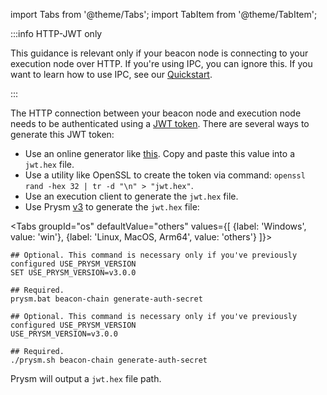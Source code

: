 import Tabs from '@theme/Tabs';
import TabItem from '@theme/TabItem';

<div class="hidden-in-quickstart">

:::info HTTP-JWT only

This guidance is relevant only if your beacon node is connecting to your execution node over HTTP. If you're using IPC, you can ignore this. If you want to learn how to use IPC, see our [Quickstart](../install/install-with-script.md).

:::

</div>

The HTTP connection between your beacon node and execution node needs to be authenticated using a [JWT token](https://jwt.io/). There are several ways to generate this JWT token:

 - Use an online generator like [this](https://seanwasere.com/generate-random-hex/). Copy and paste this value into a `jwt.hex` file.
 - Use a utility like OpenSSL to create the token via command: `openssl rand -hex 32 | tr -d "\n" > "jwt.hex"`.
 - Use an execution client to generate the `jwt.hex` file.
 - Use Prysm [v3](https://github.com/prysmaticlabs/prysm/releases/tag/v3.0.0) to generate the `jwt.hex` file:

<Tabs groupId="os" defaultValue="others" values={[
    {label: 'Windows', value: 'win'},
    {label: 'Linux, MacOS, Arm64', value: 'others'}
]}>
  <TabItem value="win">

```
## Optional. This command is necessary only if you've previously configured USE_PRYSM_VERSION
SET USE_PRYSM_VERSION=v3.0.0

## Required.
prysm.bat beacon-chain generate-auth-secret
```
  
  </TabItem>
  <TabItem value="others">

```
## Optional. This command is necessary only if you've previously configured USE_PRYSM_VERSION
USE_PRYSM_VERSION=v3.0.0

## Required.
./prysm.sh beacon-chain generate-auth-secret
```

  </TabItem>
</Tabs>

Prysm will output a `jwt.hex` file path.